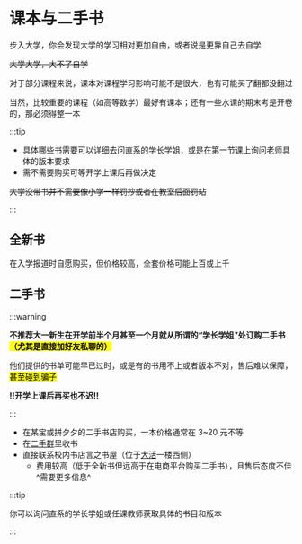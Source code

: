 # 课本与二手书

步入大学，你会发现大学的学习相对更加自由，或者说是更靠自己去自学

~~大学大学，大不了自学~~

对于部分课程来说，课本对课程学习影响可能不是很大，也有可能买了翻都没翻过

当然，比较重要的课程（如高等数学）最好有课本；还有一些水课的期末考是开卷的，那必须得整一本

:::tip

- 具体哪些书需要可以详细去问直系的学长学姐，或是在第一节课上询问老师具体的版本要求
- 需不需要购买可等开学上课后再做决定

~~大学没带书并不需要像小学一样罚抄或者在教室后面罚站~~

:::

## 全新书

在入学报道时自愿购买，但价格较高，全套价格可能上百或上千

## 二手书

:::warning

**不推荐大一新生在开学前半个月甚至一个月就从所谓的“学长学姐”处订购二手书<mark>（尤其是直接加好友私聊的）</mark>**

他们提供的书单可能早已过时，或是有的书用不上或者版本不对，售后难以保障，<mark>甚至碰到骗子</mark>

**‼️开学上课后再买也不迟‼️**

:::

- <Badge type="warning" text="✨推荐"/> 在某宝或拼夕夕的二手书店购买，一本价格通常在 3~20 元不等
- 在[二手群](../contact/unofficial.md)里收书
- 直接联系校内书店言之书屋（位于[大活](../campus/activity_center)一楼西侧）
  - 费用较高（低于全新书但远高于在电商平台购买二手书），且售后态度不佳^需要更多信息^

:::tip

你可以询问直系的学长学姐或任课教师获取具体的书目和版本

:::

